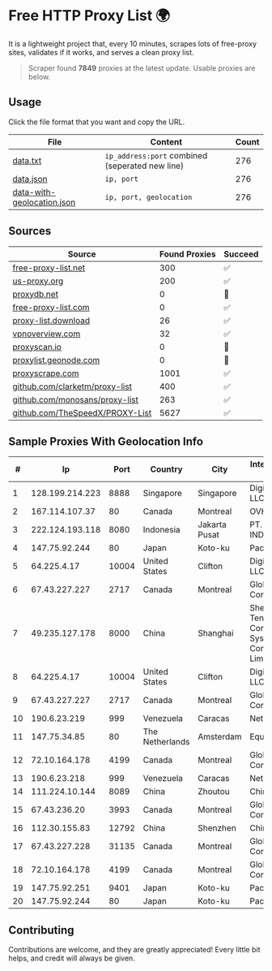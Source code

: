 
# Free HTTP Proxy List 🌍

It is a lightweight project that, every 10 minutes, scrapes lots of free-proxy sites, validates if it works, and serves a clean proxy list.


> Scraper found **7849** proxies at the latest update. Usable proxies are below.

## Usage

Click the file format that you want and copy the URL.


|File|Content|Count|
|----|-------|-----|
|[data.txt](https://raw.githubusercontent.com/themiralay/Proxy-List-World/master/data.txt)|`ip_address:port` combined (seperated new line)|276|
|[data.json](https://raw.githubusercontent.com/themiralay/Proxy-List-World/master/data.json)|`ip, port`|276|
|[data-with-geolocation.json](https://raw.githubusercontent.com/themiralay/Proxy-List-World/master/data-with-geolocation.json)|`ip, port, geolocation`|276|

## Sources

|Source|Found Proxies|Succeed|
|------|-------------|-------|
|[free-proxy-list.net](https://free-proxy-list.net)|300|✅|
|[us-proxy.org](https://www.us-proxy.org)|200|✅|
|[proxydb.net](http://proxydb.net)|0|🚫|
|[free-proxy-list.com](https://free-proxy-list.com/?page=&port=&type%5B%5D=http&type%5B%5D=https&up_time=0&search=Search)|0|✅|
|[proxy-list.download](https://www.proxy-list.download/HTTP)|26|✅|
|[vpnoverview.com](https://vpnoverview.com/privacy/anonymous-browsing/free-proxy-servers)|32|✅|
|[proxyscan.io](https://www.proxyscan.io)|0|🚫|
|[proxylist.geonode.com](https://proxylist.geonode.com/api/proxy-list?limit=300&page=1&sort_by=lastChecked&sort_type=desc&protocols=http,https)|0|🚫|
|[proxyscrape.com](https://api.proxyscrape.com/v2/?request=displayproxies&protocol=http&timeout=10000&country=all&ssl=all&anonymity=all)|1001|✅|
|[github.com/clarketm/proxy-list](https://raw.githubusercontent.com/clarketm/proxy-list/master/proxy-list-raw.txt)|400|✅|
|[github.com/monosans/proxy-list](https://raw.githubusercontent.com/monosans/proxy-list/main/proxies/http.txt)|263|✅|
|[github.com/TheSpeedX/PROXY-List](https://raw.githubusercontent.com/TheSpeedX/PROXY-List/master/http.txt)|5627|✅|


## Sample Proxies With Geolocation Info

|#|Ip|Port|Country|City|Internet Service Provider|
|-|--|----|-------|----|-------------------------|
|1|128.199.214.223|8888|Singapore|Singapore|DigitalOcean, LLC|
|2|167.114.107.37|80|Canada|Montreal|OVH SAS|
|3|222.124.193.118|8080|Indonesia|Jakarta Pusat|PT. TELKOM INDONESIA|
|4|147.75.92.244|80|Japan|Koto-ku|Packet Host, Inc.|
|5|64.225.4.17|10004|United States|Clifton|DigitalOcean, LLC|
|6|67.43.227.227|2717|Canada|Montreal|GloboTech Communications|
|7|49.235.127.178|8000|China|Shanghai|Shenzhen Tencent Computer Systems Company Limited|
|8|64.225.4.17|10004|United States|Clifton|DigitalOcean, LLC|
|9|67.43.227.227|2717|Canada|Montreal|GloboTech Communications|
|10|190.6.23.219|999|Venezuela|Caracas|Net Uno|
|11|147.75.34.85|80|The Netherlands|Amsterdam|Equinix Services|
|12|72.10.164.178|4199|Canada|Montreal|GloboTech Communications|
|13|190.6.23.218|999|Venezuela|Caracas|Net Uno|
|14|111.224.10.144|8089|China|Zhoutou|Chinanet|
|15|67.43.236.20|3993|Canada|Montreal|GloboTech Communications|
|16|112.30.155.83|12792|China|Shenzhen|China Mobile|
|17|67.43.227.228|31135|Canada|Montreal|GloboTech Communications|
|18|72.10.164.178|4199|Canada|Montreal|GloboTech Communications|
|19|147.75.92.251|9401|Japan|Koto-ku|Packet Host, Inc.|
|20|147.75.92.244|80|Japan|Koto-ku|Packet Host, Inc.|



## Contributing

Contributions are welcome, and they are greatly appreciated! Every
little bit helps, and credit will always be given.

